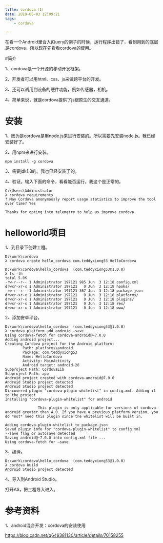 ```yaml
---
title: cordova（1）
date: 2018-06-03 12:09:21
tags:
	- cordova

---
```




在看一个Android里合入jQuery的例子的时候，运行程序出错了，看到用到的底层是cordova，所以现在先看看cordova的使用。

#简介

1、cordova是一个开源的移动开发框架。

2、开发者可以用html、css、js来做跨平台的开发。

3、还可以调用到设备的硬件功能，例如传感器，相机。

4、简单来说，就是cordova提供了js跟原生的交互通道。



# 安装

1、因为是cordova是用node.js来进行安装的。所以需要先安装node.js。我已经安装好了。

2、用npm来进行安装。

```
npm install -g cordova
```

3、需要jdk1.8的。我也已经安装了的。

4、验证。输入下面的命令，看看能否运行。我这个是正常的。

```
C:\Users\Administrator
λ cordova requirements
? May Cordova anonymously report usage statistics to improve the tool over time? Yes

Thanks for opting into telemetry to help us improve cordova.
```



# helloworld项目

1、到目录下创建工程。

```
D:\work\cordova
λ cordova create hello_cordova com.teddyxiong53 HelloCordova
```

```
D:\work\cordova\hello_cordova  (com.teddyxiong53@1.0.0)
λ ls -lh
total 5.0K
-rw-r--r-- 1 Administrator 197121 985 Jun  3 12:18 config.xml
drwxr-xr-x 1 Administrator 197121   0 Jun  3 12:18 hooks/
-rw-r--r-- 1 Administrator 197121 367 Jun  3 12:18 package.json
drwxr-xr-x 1 Administrator 197121   0 Jun  3 12:18 platforms/
drwxr-xr-x 1 Administrator 197121   0 Jun  3 12:18 plugins/
drwxr-xr-x 1 Administrator 197121   0 Jun  3 12:18 res/
drwxr-xr-x 1 Administrator 197121   0 Jun  3 12:18 www/
```

2、添加安卓平台。

```
D:\work\cordova\hello_cordova  (com.teddyxiong53@1.0.0)
λ cordova platform add android –save
Using cordova-fetch for cordova-android@~7.0.0
Adding android project...
Creating Cordova project for the Android platform:
        Path: platforms\android
        Package: com.teddyxiong53
        Name: HelloCordova
        Activity: MainActivity
        Android target: android-26
Subproject Path: CordovaLib
Subproject Path: app
Android project created with cordova-android@7.0.0
Android Studio project detected
Android Studio project detected
Discovered plugin "cordova-plugin-whitelist" in config.xml. Adding it to the project
Installing "cordova-plugin-whitelist" for android

               This plugin is only applicable for versions of cordova-android greater than 4.0. If you have a previous platform version, you do *not* need this plugin since the whitelist will be built in.

Adding cordova-plugin-whitelist to package.json
Saved plugin info for "cordova-plugin-whitelist" to config.xml
--save flag or autosave detected
Saving android@~7.0.0 into config.xml file ...
Using cordova-fetch for –save
```

3、编译。

```
D:\work\cordova\hello_cordova  (com.teddyxiong53@1.0.0)
λ cordova build
Android Studio project detected
```

4、导入到Android Studio。

打开AS，把工程导入进入。



# 参考资料

1、android混合开发：cordova的安装使用

https://blog.csdn.net/q649381130/article/details/70158255